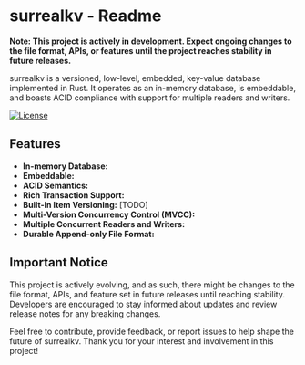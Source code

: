# surrealkv - Readme

**Note: This project is actively in development. Expect ongoing changes to the file format, APIs, or features until the project reaches stability in future releases.**

surrealkv is a versioned, low-level, embedded, key-value database implemented in Rust. It operates as an in-memory database, is embeddable, and boasts ACID compliance with support for multiple readers and writers.

[![License](https://img.shields.io/badge/license-Apache_License_2.0-00bfff.svg?style=flat-square)](https://github.com/surrealdb/surrealkv)

## Features

- **In-memory Database:**
- **Embeddable:**
- **ACID Semantics:** 
- **Rich Transaction Support:** 
- **Built-in Item Versioning:** [TODO]
- **Multi-Version Concurrency Control (MVCC):**
- **Multiple Concurrent Readers and Writers:**
- **Durable Append-only File Format:**

## Important Notice

This project is actively evolving, and as such, there might be changes to the file format, APIs, and feature set in future releases until reaching stability. Developers are encouraged to stay informed about updates and review release notes for any breaking changes.

Feel free to contribute, provide feedback, or report issues to help shape the future of surrealkv. Thank you for your interest and involvement in this project!
